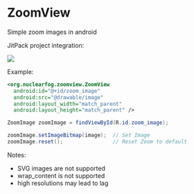 # ZoomView

Simple zoom images in android

JitPack project integration:

[![](https://jitpack.io/v/NudeDude/ZoomView.svg)](https://jitpack.io/#NudeDude/ZoomView)


Example:


```xml
<org.nuclearfog.zoomview.ZoomView
  android:id="@+id/zoom_image"
  android:src="@drawable/image"
  android:layout_width="match_parent"
  android:layout_height="match_parent" />
```


```java
ZoomImage zoomImage = findViewById(R.id.zoom_image);

zoomImage.setImageBitmap(image);  // Set Image
zoomImage.reset();                // Reset Zoom to default
```


Notes:
- SVG images are not supported
- wrap_content is not supported
- high resolutions may lead to lag
